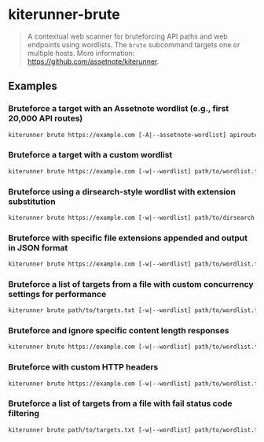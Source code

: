 # kiterunner-brute

> A contextual web scanner for bruteforcing API paths and web endpoints using wordlists. The `brute` subcommand targets one or multiple hosts. More information: <https://github.com/assetnote/kiterunner>.

## Examples

### Bruteforce a target with an Assetnote wordlist (e.g., first 20,000 API routes)

```bash
kiterunner brute https://example.com [-A|--assetnote-wordlist] apiroutes-210328:20000
```

### Bruteforce a target with a custom wordlist

```bash
kiterunner brute https://example.com [-w|--wordlist] path/to/wordlist.txt
```

### Bruteforce using a dirsearch-style wordlist with extension substitution

```bash
kiterunner brute https://example.com [-w|--wordlist] path/to/dirsearch.txt [-D|--dirsearch-compat] [-e|--extensions] json,txt
```

### Bruteforce with specific file extensions appended and output in JSON format

```bash
kiterunner brute https://example.com [-w|--wordlist] path/to/wordlist.txt [-e|--extensions] aspx,ashx [-o|--output] json
```

### Bruteforce a list of targets from a file with custom concurrency settings for performance

```bash
kiterunner brute path/to/targets.txt [-w|--wordlist] path/to/wordlist.txt [-x|--max-connection-per-host] 5 [-j|--max-parallel-hosts] 100
```

### Bruteforce and ignore specific content length responses

```bash
kiterunner brute https://example.com [-w|--wordlist] path/to/wordlist.txt --ignore-length 100-105
```

### Bruteforce with custom HTTP headers

```bash
kiterunner brute https://example.com [-w|--wordlist] path/to/wordlist.txt [-H|--header] "Authorization: Bearer token"
```

### Bruteforce a list of targets from a file with fail status code filtering

```bash
kiterunner brute path/to/targets.txt [-w|--wordlist] path/to/wordlist.txt --fail-status-codes 400,401,404
```
